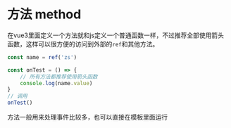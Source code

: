 # 方法 method

在vue3里面定义一个方法就和js定义一个普通函数一样，不过推荐全部使用箭头函数，这样可以很方便的访问到外部的`ref`和其他方法。

```js
const name = ref('zs')

const onTest = () => {
    // 所有方法都推荐使用箭头函数
    console.log(name.value)
}
// 调用
onTest()
```

方法一般用来处理事件比较多，也可以直接在模板里面运行
